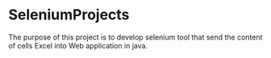 # SeleniumProjects

The purpose of this project is to develop selenium tool that send the content of cells Excel into Web application in java.
